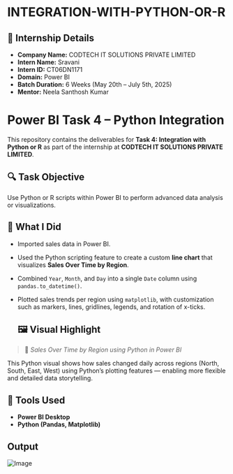 # INTEGRATION-WITH-PYTHON-OR-R

## 👤 Internship Details
- **Company Name:** CODTECH IT SOLUTIONS PRIVATE LIMITED  
- **Intern Name:** Sravani  
- **Intern ID:** CT06DN1171  
- **Domain:** Power BI  
- **Batch Duration:** 6 Weeks (May 20th – July 5th, 2025)  
- **Mentor:** Neela Santhosh Kumar

 # Power BI Task 4 – Python Integration

This repository contains the deliverables for **Task 4: Integration with Python or R** as part of the internship at **CODTECH IT SOLUTIONS PRIVATE LIMITED**.

## 🔍 Task Objective
Use Python or R scripts within Power BI to perform advanced data analysis or visualizations.

## 🧠 What I Did
- Imported sales data in Power BI.
- Used the Python scripting feature to create a custom **line chart** that visualizes **Sales Over Time by Region**.
- Combined `Year`, `Month`, and `Day` into a single `Date` column using `pandas.to_datetime()`.
- Plotted sales trends per region using `matplotlib`, with customization such as markers, lines, gridlines, legends, and rotation of x-ticks.

  ## 🖼️ Visual Highlight

> 📌 _Sales Over Time by Region using Python in Power BI_

This Python visual shows how sales changed daily across regions (North, South, East, West) using Python’s plotting features — enabling more flexible and detailed data storytelling.


## 🔧 Tools Used

- **Power BI Desktop**
- **Python (Pandas, Matplotlib)**


## Output
![Image](https://github.com/user-attachments/assets/34b8cd30-03fe-4236-ba2a-ea45d73002ec)








